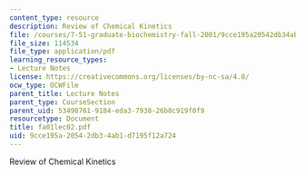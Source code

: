 ```yaml
---
content_type: resource
description: Review of Chemical Kinetics
file: /courses/7-51-graduate-biochemistry-fall-2001/9cce195a20542db34ab1d7195f12a724_fa01lec02.pdf
file_size: 114534
file_type: application/pdf
learning_resource_types:
- Lecture Notes
license: https://creativecommons.org/licenses/by-nc-sa/4.0/
ocw_type: OCWFile
parent_title: Lecture Notes
parent_type: CourseSection
parent_uid: 53498761-9184-eda3-7938-26b8c919f0f9
resourcetype: Document
title: fa01lec02.pdf
uid: 9cce195a-2054-2db3-4ab1-d7195f12a724
---
```

Review of Chemical Kinetics